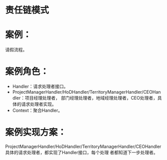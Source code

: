 # 责任链模式

# 案例：

请假流程。

# 案例角色：

- Handler：请求处理者接口。
- ProjectManagerHandler/HoDHandler/TerritoryManagerHandler/CEOHandler：项目经理处理者，
  部门经理处理者，地域经理处理者，CEO处理者，具体的请求处理者实现。
- Context：聚合Handler。
  
# 案例实现方案：

ProjectManagerHandler/HoDHandler/TerritoryManagerHandler/CEOHandler具体的请求处理者，都实现了Handler接口，每个处理
者都知道下一步处理者。
